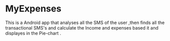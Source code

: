 # MyExpenses
This is a Android app that analyses all the SMS of the user ,then finds all the transactional SMS's and calculate the Income and expenses based it and displayes in the Pie-chart .
